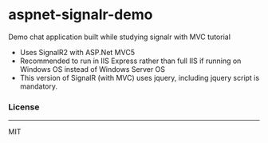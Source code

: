 # aspnet-signalr-demo
Demo chat application built while studying signalr with MVC tutorial 

- Uses SignalR2 with ASP.Net MVC5
- Recommended to run in IIS Express rather than full IIS if running on Windows OS instead of Windows Server OS
- This version of SignalR (with MVC) uses jquery, including jquery script is mandatory.


### License
---
MIT 
